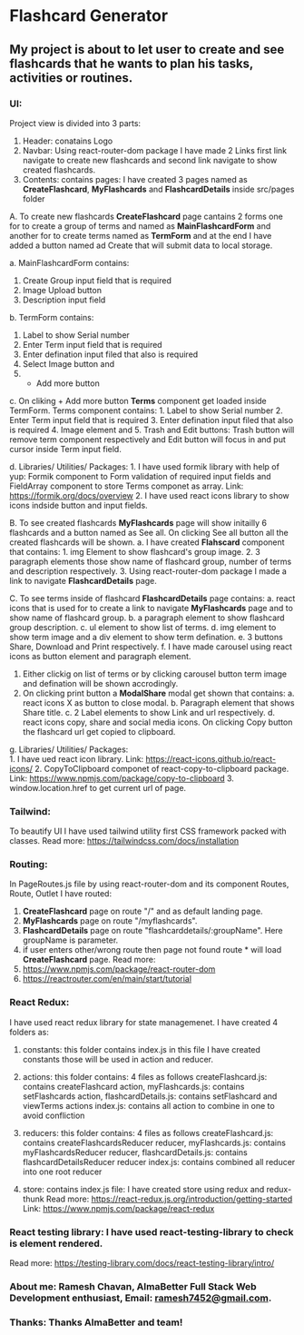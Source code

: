 # Flashcard Generator

## My project is about to let user to create and see flashcards that he wants to plan his tasks, activities or routines.

### UI:
  Project view is divided into 3 parts:
   1. Header: conatains Logo
   2. Navbar: Using react-router-dom package I have made 2 Links first link navigate to create new flashcards and second link navigate to show created flashcards.
   3. Contents: contains pages: 
               I have created 3 pages named as **CreateFlashcard**, **MyFlashcards** and **FlashcardDetails** inside src/pages folder

A. To create new flashcards **CreateFlashcard** page cantains 2 forms one for to create a group of terms and named as **MainFlashcardForm** and another for to create terms named as **TermForm** and at the end I have added a button named ad Create that will submit data to local storage.

a. MainFlashcardForm contains:
   1. Create Group input field that is required
   2. Image Upload button
   3. Description input field

b. TermForm contains:
  1. Label to show Serial number
  2. Enter Term input field that is required
  3. Enter defination input filed that also is required
  4. Select Image button and
  5. + Add more button
        
   c. On cliking + Add more button **Terms** component get loaded inside TermForm. 
       Terms component contains:
        1. Label to show Serial number
        2. Enter Term input field that is required
        3. Enter defination input filed that also is required
        4. Image element and
        5. Trash and Edit buttons:
           Trash button will remove term component respectively and Edit button will focus in and put cursor inside Term input field.
           
   d. Libraries/ Utilities/ Packages:
        1. I have used formik library with help of yup: 
           Formik component to Form validation of required input fields and FieldArray component to store Terms componet as array.
           Link: https://formik.org/docs/overview
        2. I have used react icons library to show icons indside button and input fields.   
        
B. To see created flashcards **MyFlashcards** page will show initailly 6 flashcards and a button named as See all. On clicking See all button all the created flashcards will be shown.
   a. I have created **Flahscard** component that contains:
        1. img Element to show flashcard's group image.
        2. 3 paragraph elements those show name of flashcard group, number of terms and description respectively.
        3. Using react-router-dom package I made a link to navigate **FlashcardDetails** page.
         
C. To see terms inside of flashcard **FlashcardDetails** page contains:
   a. react icons that is used for to create a link to navigate **MyFlashcards** page and to show name of flashcard group.
   b. a paragraph element to show flashcard group description.
   c. ul element to show list of terms.
   d. img element to show term image and a div element to show term defination.
   e. 3 buttons Share, Download and Print respectively.
   f. I have made carousel using react icons as button element and paragraph element.
   
   1. Either clickig on list of terms or by clicking carousel button term image and defination will be shown accrodingly.
   2. On clicking print button a **ModalShare** modal get shown that contains:
      a. react icons X as button to close modal.
      b. Paragraph element that shows Share title.
      c. 2 Label elements to show Link and url respectively.
      d. react icons copy, share and social media icons. On clicking Copy button the flashcard url get copied to clipboard.
      
   g. Libraries/ Utilities/ Packages:   
      1. I have ued react icon library.
         Link: https://react-icons.github.io/react-icons/
      2. CopyToClipboard componet of react-copy-to-clipboard package.
         Link: https://www.npmjs.com/package/copy-to-clipboard
      3. window.location.href to get current url of page.
      
### Tailwind:
  To beautify UI I have used tailwind utility first CSS framework packed with classes.
  Read more: https://tailwindcss.com/docs/installation
      
### Routing: 
  In PageRoutes.js file by using react-router-dom and its component Routes, Route, Outlet I have routed:
  1. **CreateFlashcard** page on route "/" and as default landing page.
  2. **MyFlashcards** page on route "/myflashcards".
  3. **FlashcardDetails** page on route "flashcarddetails/:groupName". Here groupName is parameter.
  4. if user enters other/wrong route then page not found route * will load **CreateFlashcard** page.
  Read more:
  1. https://www.npmjs.com/package/react-router-dom
  2. https://reactrouter.com/en/main/start/tutorial

### React Redux:
  I have used react redux library for state managemenet. I have created 4 folders as:
  1. constants: this folder contains index.js in this file I have created constants those will be used in action and reducer.
  
  2. actions: this folder contains: 4 files as follows
     createFlashcard.js: contains createFlashcard action, 
     myFlashcards.js: contains setFlashcards action, 
     flashcardDetails.js: contains setFlashcard and viewTerms actions 
     index.js: contains all action to combine in one to avoid confliction
     
  3. reducers: this folder contains: 4 files as follows
     createFlashcard.js: contains createFlashcardsReducer reducer, 
     myFlashcards.js: contains myFlashcardsReducer reducer, 
     flashcardDetails.js: contains flashcardDetailsReducer reducer 
     index.js: contains combined all reducer into one root reducer
     
  4. store: contains index.js file: I have created store using redux and redux-thunk
  Read more: https://react-redux.js.org/introduction/getting-started 
  Link: https://www.npmjs.com/package/react-redux

### React testing library: I have used react-testing-library to check is element rendered.
Read more: https://testing-library.com/docs/react-testing-library/intro/

### About me: Ramesh Chavan, AlmaBetter Full Stack Web Development enthusiast, Email: ramesh7452@gmail.com.

### Thanks: Thanks AlmaBetter and team!
      
      


